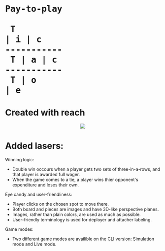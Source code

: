 
# <pre style="bakground-color:rgba(0,0,0,0)">Pay-to-play<br /><br />&nbsp;T | i | c&nbsp;<br />-----------<br />&nbsp;T | a | c&nbsp;<br />-----------<br />&nbsp;T | o | e&nbsp;</pre>
# Created with reach



<p align="center"> 
<img src="https://imgur.com/rmmnyFS.png">	
</p>

# Added lasers:

Winning logic:
 - Double win occours when a player gets two sets of three-in-a-rows, and that player is awarded full wager.
 - When the game comes to a tie, a player wins thier opponent's expenditure and loses their own.

Eye candy and user-friendliness:
 - Player clicks on the chosen spot to move there.
 - Both board and pieces are images and have 3D-like perspective planes.
 - Images, rather than plain colors, are used as much as possible.
 - User-friendly terminology is used for deployer and attacher labeling.

Game modes:
 - Two different game modes are availible on the CLI version: Simulation mode and Live mode.

